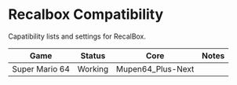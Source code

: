 # Recalbox Compatibility
Capatibility lists and settings for RecalBox.


| Game           | Status  | Core              | Notes |
| -------------- | ------- | ----------------- | ----- |
| Super Mario 64 | Working | Mupen64_Plus-Next |       |
